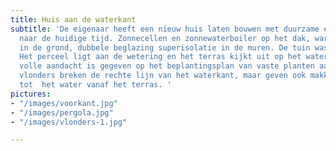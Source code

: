 ```yaml
---
title: Huis aan de waterkant
subtitle: 'De eigenaar heeft een nieuw huis laten bouwen met duurzame energie maatregelen
  naar de huidige tijd. Zonnecellen en zonnewaterboiler op het dak, warmtewisselaar
  in de grond, dubbele beglazing superisolatie in de muren. De tuin was het sluitstuk.
  Het perceel ligt aan de wetering en het terras kijkt uit op het water en de weides.  De
  volle aandacht is gegeven op het beplantingsplan van vaste planten aan de waterkant.  De
  vlonders breken de rechte lijn van het waterkant, maar geven ook makkelijk toegang
  tot  het water vanaf het terras. '
pictures:
- "/images/voorkant.jpg"
- "/images/pergola.jpg"
- "/images/vlonders-1.jpg"

---
```

